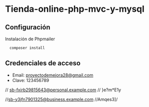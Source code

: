 # Tienda-online-php-mvc-y-mysql

## Configuración

Instalación de Phpmailer

```bash
  composer install
```
    
## Credenciales de acceso
- Email: proyectodemejora28@gmail.com
- Clave: 123456789


// sb-fxirb29815643@personal.example.com
// }e?m*E1y


//sb-y3jfn7901325@business.example.com
//Amqes3]/